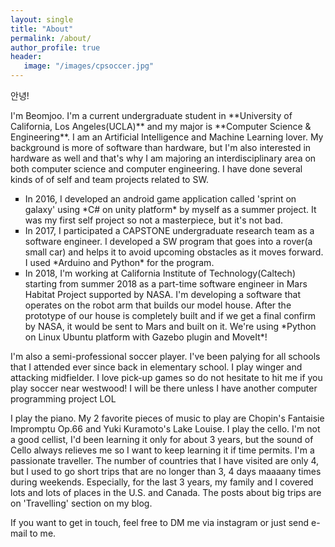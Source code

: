 ```yaml
---
layout: single
title: "About"
permalink: /about/
author_profile: true
header:
   image: "/images/cpsoccer.jpg"
---
```



안녕!

<p>I'm Beomjoo. I'm a current undergraduate student in **University of California, Los Angeles(UCLA)** and my major is **Computer Science & Engineering**. I am an Artificial Intelligence and Machine Learning lover. My background is more of software than hardware, but I'm also interested in hardware as well and that's why I am majoring an interdisciplinary area on both computer science and computer engineering. I have done several kinds of of self and team projects related to SW.<p/>

<ul type="square">
    <li>In 2016, I developed an android game application called 'sprint on galaxy' using *C# on unity platform* by myself as a summer project. It was my first self project so not a masterpiece, but it's not bad.</li>
    <li>In 2017, I participated a CAPSTONE undergraduate research team as a software engineer. I developed a SW program that goes into a rover(a small car) and helps it to avoid upcoming obstacles as it moves forward. I used *Arduino and Python* for the program.</li>
    <li>In 2018, I'm working at California Institute of Technology(Caltech) starting from summer 2018 as a part-time software engineer in Mars Habitat Project supported by NASA. I'm developing a software that operates on the robot arm that builds our model house. After the prototype of our house is completely built and if we get a final confirm by NASA, it would be sent to Mars and built on it. We're using *Python on Linux Ubuntu platform with Gazebo plugin and MoveIt*!</li>
</ul>

<p>I'm also a semi-professional soccer player. I've been palying for all schools that I attended ever since back in elementary school. I play winger and attacking midfielder. I love pick-up games so do not hesitate to hit me if you play soccer near westwood! I will be there unless I have another computer programming project LOL<p/>

<p>I play the piano. My 2 favorite pieces of music to play are Chopin's Fantaisie Impromptu Op.66 and Yuki Kuramoto's Lake Louise.
I play the cello. I'm not a good cellist, I'd been learning it only for about 3 years, but the sound of Cello always relieves me so I want to keep learning it if time permits.
I'm a passionate traveller. The number of countries that I have visited are only 4, but I used to go  short trips that are no longer than 3, 4 days maaaany times during weekends. Especially, for the last 3 years, my family and I covered lots and lots of places in the U.S. and Canada. The posts about big trips are on 'Travelling' section on my blog.<p/>

If you want to get in touch, feel free to DM me via instagram or just send e-mail to me.
